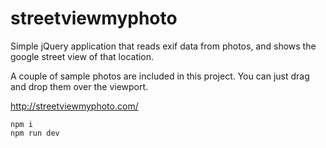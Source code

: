 # streetviewmyphoto

Simple jQuery application that reads exif data from photos, and shows the google street view of that location.

A couple of sample photos are included in this project. You can just drag and drop them over the viewport.

http://streetviewmyphoto.com/

```
npm i
npm run dev
```
